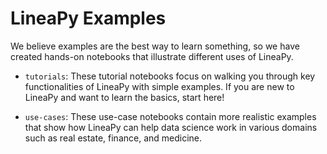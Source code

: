 # LineaPy Examples

We believe examples are the best way to learn something, so we have created hands-on notebooks that illustrate different uses of LineaPy.

- `tutorials`: These tutorial notebooks focus on walking you through key functionalities of LineaPy with simple examples. If you are new to LineaPy and want to learn the basics, start here!

- `use-cases`: These use-case notebooks contain more realistic examples that show how LineaPy can help data science work in various domains such as real estate, finance, and medicine.
